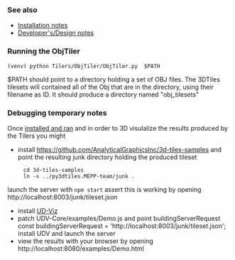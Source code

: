 ### See also
 - [Installation notes](Install.md)
 - [Developer's/Design notes](DesignNotes.md)
 
### Running the ObjTiler

```
(venv) python Tilers/ObjTiler/ObjTiler.py  $PATH
```
$PATH should point to a directory holding a set of OBJ files. The 3DTiles tilesets
will contained all of the Obj that are in the directory, using their filename as 
ID. 
It should produce a directory named "obj_tilesets"

### Debugging temporary notes
Once [installed and ran](Install.md) and in order to 3D visulalize the results produced by the Tilers you might
 - install https://github.com/AnalyticalGraphicsInc/3d-tiles-samples
   and point the resulting junk directory holding the produced tileset
```
     cd 3d-tiles-samples
     ln -s ../py3dtiles.MEPP-team/junk .
```
   launch the server with ```npm start```
   assert this is working by opening
      http://localhost:8003/junk/tileset.json
 - install [UD-Viz](https://github.com/VCityTeam/UD-Viz)
 - patch UDV-Core/examples/Demo.js and point buildingServerRequest
   const buildingServerRequest = 'http://localhost:8003/junk/tileset.json';
   install UDV and launch the server
 - view the results with your browser by opening
     http://localhost:8080/examples/Demo.html
   


